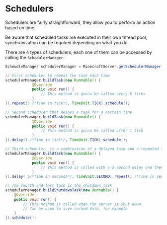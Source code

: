 # Schedulers

Schedulers are fairly straightforward, they allow you to perform an action based on time.

Be aware that scheduled tasks are executed in their own thread pool, synchronization can be required depending on what you do.

There are 4 types of schedulers, each one of them can be accessed by calling the `SchedulerManager`.

```java
ScheudleManager schedulerManager = MinecraftServer.getSchedulerManager();

// First scheduler to repeat the task each time
schedulerManager.buildTask(new Runnable() {
            @Override
            public void run() {
                // This method is gonna be called every 5 ticks
            }
}).repeat(5 /*Time in tick*/, TimeUnit.TICK).schedule();

// Second scheduler that delays a task for a certain time
schedulerManager.buildTask(new Runnable() {
            @Override
            public void run() {
                // This method is gonna be called after 1 tick
            }
}).delay(1 /*Time in tick*/, TimeUnit.TICK).schedule();

// Third scheduler, is a combination of a delayed task and a repeated task
schedulerManager.buildTask(new Runnable() {
            @Override
            public void run() {
                // This method is called with a 5 second delay and then called every 1 second.
            }
}).delay( 5/*Time in seconds*/, TimeUnit.SECOND).repeat(1 /*Time in seconds*/, TimeUnit.SECOND).schedule();

// The fourth and last task is the shutdown task
schedulerManager.buildShutdownTask(new Runnable() {
    @Override
    public void run() {
        // This method is called when the server is shut down
        // Can be used to save cached data, for example
    }
}).schedule();
```

